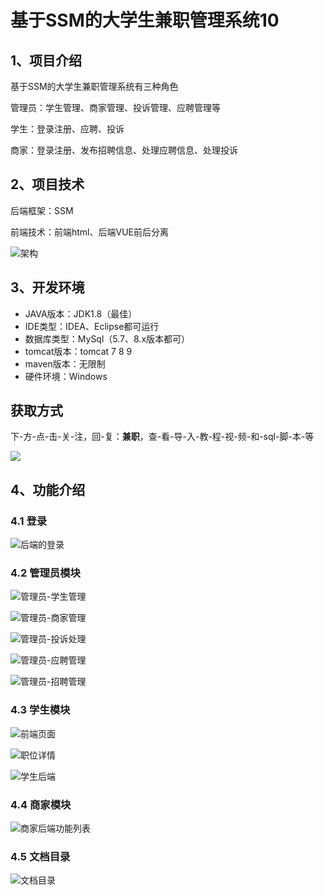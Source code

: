 # 基于SSM的大学生兼职管理系统10



## 1、项目介绍

基于SSM的大学生兼职管理系统有三种角色

管理员：学生管理、商家管理、投诉管理、应聘管理等

学生：登录注册、应聘、投诉

商家：登录注册、发布招聘信息、处理应聘信息、处理投诉

## 2、项目技术

后端框架：SSM

前端技术：前端html、后端VUE前后分离

![架构](https://www.codeshop.fun/Typora-Images/202408151939681.jpg)

## 3、开发环境

- JAVA版本：JDK1.8（最佳）
- IDE类型：IDEA、Eclipse都可运行
- 数据库类型：MySql（5.7、8.x版本都可） 
- tomcat版本：tomcat 7 8 9
- maven版本：无限制
- 硬件环境：Windows
## 获取方式
下-方-点-击-关-注，回-复：**兼职**，查-看-导-入-教-程-视-频-和-sql-脚-本-等

 ![](https://www.codeshop.fun/Typora-Images/202205281253739.png)

## 4、功能介绍

### 4.1 登录

![后端的登录](https://www.codeshop.fun/Typora-Images/202408151939731.jpg)

### 4.2 管理员模块

![管理员-学生管理](https://www.codeshop.fun/Typora-Images/202408151939067.jpg)

![管理员-商家管理](https://www.codeshop.fun/Typora-Images/202408151939039.jpg)

![管理员-投诉处理](https://www.codeshop.fun/Typora-Images/202408151939097.jpg)

![管理员-应聘管理](https://www.codeshop.fun/Typora-Images/202408151939140.jpg)

![管理员-招聘管理](https://www.codeshop.fun/Typora-Images/202408151939180.jpg)

### 4.3 学生模块

![前端页面](https://www.codeshop.fun/Typora-Images/202408151939588.jpg)

![职位详情](https://www.codeshop.fun/Typora-Images/202408151939624.jpg)

![学生后端](https://www.codeshop.fun/Typora-Images/202408151939724.jpg)

### 4.4 商家模块

![商家后端功能列表](https://www.codeshop.fun/Typora-Images/202408151939798.jpg)

### 4.5 文档目录

![文档目录](https://www.codeshop.fun/Typora-Images/202408151939350.jpg)




